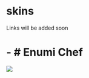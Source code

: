 # skins
Links will be added soon
# -          # Enumi Chef
<img src="https://i.imgur.com/rC7PV7r.jpg"/>

